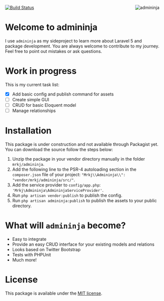 [![Build Status](https://travis-ci.org/mrk-j/admininja.svg?branch=master)](https://travis-ci.org/mrk-j/admininja)
<img align="right" src="https://cloud.githubusercontent.com/assets/1250622/6046044/ed8e5746-ac9e-11e4-9672-7d16d5c0ff5c.png" alt="admininja" />

Welcome to admininja
===

I use `admininja` as my sideproject to learn more about Laravel 5 and package development. You are always welcome to contribute to my journey. Feel free to point out mistakes or ask questions.

Work in progress
===

This is my current task list:

- [x] Add basic config and publish command for assets
- [ ] Create simple GUI
- [ ] CRUD for basic Eloquent model
- [ ] Manage relationships

Installation
===

This package is under construction and not available through Packagist yet. You can download the source follow the steps below:

1. Unzip the package in your vendor directory manually in the folder `mrkj/admininja`.
2. Add the following line to the PSR-4 autoloading section in the `composer.json` file of your project: `"Mrkj\\Admininja\\": "vendor/mrkj/admininja/src/"`. 
3. Add the service provider to `config/app.php`: `'Mrkj\Admininja\AdmininjaServiceProvider'`.
4. Run `php artisan vendor:publish` to publish the config.
5. Run `php artisan admininja:publish` to publish the assets to your public directory.

What will `admininja` become?
===

* Easy to integrate
* Provide an easy CRUD interface for your existing models and relations
* Looks based on Twitter Bootstrap
* Tests with PHPUnit
* Much more!

License
===

This package is available under the [MIT license](https://github.com/mrk-j/blob/master/LICENSE).
